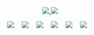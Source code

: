 <div align="center" dir="auto">
    <a href="https://anorange.icu/" rel="nofollow">
      <img src="https://readme-typing-svg.herokuapp.com/?lines=console.log(%22Hello%2C%20World!%22);小橙同学祝您今天愉快!&center=true&size=27">
    </a>
  <a><img src="https://cdn.anorange.icu/blog/image_header.jpg"></a>
    <p></p>
  </div>
<div align="center" dir="auto">
    <a href="https://anorange.icu/" rel="nofollow"><img src="https://img.shields.io/badge/Website-博客-blue" style="max-width: 100%;"></a>&emsp;
    <a href="https://weibo.com/u/6714461323" rel="nofollow"><img src="https://img.shields.io/badge/weibo-微博-blue" style="max-width: 100%;"></a>&emsp;
    <a href="https://www.youtube.com/@sun0225SUN" rel="nofollow"><img src="https://img.shields.io/badge/YouTube-油管-c32136" style="max-width: 100%;"></a>&emsp;
    <a href="https://box.sunguoqi.com/weixin_mp" rel="nofollow"><img src=https://img.shields.io/badge/WeChat-微信-07c160" style="max-width: 100%;"></a>&emsp;
    <a href="https://space.bilibili.com/448488855/" rel="nofollow"><img src="https://camo.githubusercontent.com/b1eef5b46962c08cac3e579d9295ed12752bf058de1a30260d17664a23b5e94f/68747470733a2f2f696d672e736869656c64732e696f2f62616467652f42696c6962696c692d42e7ab992d666636396234" data-canonical-src="https://img.shields.io/badge/Bilibili-B站-ff69b4" style="max-width: 100%;"></a>&emsp;
    <a href="https://blog.csdn.net/weixin_50915462/" rel="nofollow"><img src="https://img.shields.io/badge/CSDN-论坛-c32136" style="max-width: 100%;"></a>&emsp;
  </div>











<!--
**cyx614997005/cyx614997005** is a ✨ _special_ ✨ repository because its `README.md` (this file) appears on your GitHub profile.

Here are some ideas to get you started:

- 🔭 I’m currently working on ...
- 🌱 I’m currently learning ...
- 👯 I’m looking to collaborate on ...
- 🤔 I’m looking for help with ...
- 💬 Ask me about ...
- 📫 How to reach me: ...
- 😄 Pronouns: ...
- ⚡ Fun fact: ...
-->
